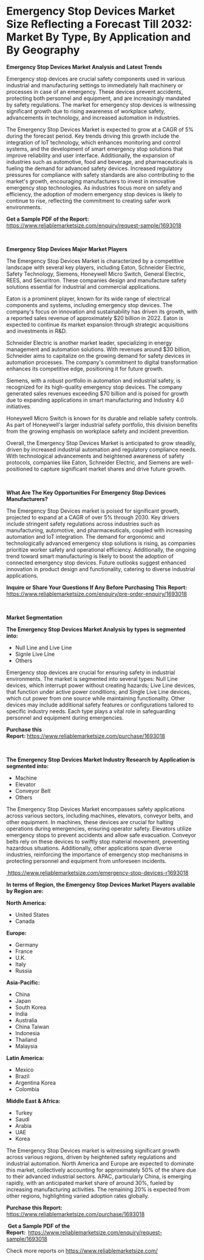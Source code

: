 <p><h1>Emergency Stop Devices Market Size Reflecting a Forecast Till 2032: Market By Type, By Application and By Geography</h1></p><p><strong>Emergency Stop Devices Market Analysis and Latest Trends</strong></p>
<p><p>Emergency stop devices are crucial safety components used in various industrial and manufacturing settings to immediately halt machinery or processes in case of an emergency. These devices prevent accidents, protecting both personnel and equipment, and are increasingly mandated by safety regulations. The market for emergency stop devices is witnessing significant growth due to rising awareness of workplace safety, advancements in technology, and increased automation in industries.</p><p>The Emergency Stop Devices Market is expected to grow at a CAGR of 5% during the forecast period. Key trends driving this growth include the integration of IoT technology, which enhances monitoring and control systems, and the development of smart emergency stop solutions that improve reliability and user interface. Additionally, the expansion of industries such as automotive, food and beverage, and pharmaceuticals is fueling the demand for advanced safety devices. Increased regulatory pressures for compliance with safety standards are also contributing to the market's growth, encouraging manufacturers to invest in innovative emergency stop technologies. As industries focus more on safety and efficiency, the adoption of modern emergency stop devices is likely to continue to rise, reflecting the commitment to creating safer work environments.</p></p>
<p><strong>Get a Sample PDF of the Report:&nbsp;</strong> <a href="https://www.reliablemarketsize.com/enquiry/request-sample/1693018?utm_campaign=2565&utm_medium=2&utm_source=Github&utm_content=ia&utm_term=10042025&utm_id=emergency-stop-devices">https://www.reliablemarketsize.com/enquiry/request-sample/1693018</a></p>
<p>&nbsp;</p>
<p><strong>Emergency Stop Devices Major Market Players</strong></p>
<p><p>The Emergency Stop Devices Market is characterized by a competitive landscape with several key players, including Eaton, Schneider Electric, Safety Technology, Siemens, Honeywell Micro Switch, General Electric, REES, and Securitron. These companies design and manufacture safety solutions essential for industrial and commercial applications.</p><p>Eaton is a prominent player, known for its wide range of electrical components and systems, including emergency stop devices. The company's focus on innovation and sustainability has driven its growth, with a reported sales revenue of approximately $20 billion in 2022. Eaton is expected to continue its market expansion through strategic acquisitions and investments in R&D.</p><p>Schneider Electric is another market leader, specializing in energy management and automation solutions. With revenues around $30 billion, Schneider aims to capitalize on the growing demand for safety devices in automation processes. The company's commitment to digital transformation enhances its competitive edge, positioning it for future growth.</p><p>Siemens, with a robust portfolio in automation and industrial safety, is recognized for its high-quality emergency stop devices. The company generated sales revenues exceeding $70 billion and is poised for growth due to expanding applications in smart manufacturing and Industry 4.0 initiatives.</p><p>Honeywell Micro Switch is known for its durable and reliable safety controls. As part of Honeywell's larger industrial safety portfolio, this division benefits from the growing emphasis on workplace safety and incident prevention.</p><p>Overall, the Emergency Stop Devices Market is anticipated to grow steadily, driven by increased industrial automation and regulatory compliance needs. With technological advancements and heightened awareness of safety protocols, companies like Eaton, Schneider Electric, and Siemens are well-positioned to capture significant market shares and drive future growth.</p></p>
<p>&nbsp;</p>
<p><strong>What Are The Key Opportunities For Emergency Stop Devices Manufacturers?</strong></p>
<p><p>The Emergency Stop Devices market is poised for significant growth, projected to expand at a CAGR of over 5% through 2030. Key drivers include stringent safety regulations across industries such as manufacturing, automotive, and pharmaceuticals, coupled with increasing automation and IoT integration. The demand for ergonomic and technologically advanced emergency stop solutions is rising, as companies prioritize worker safety and operational efficiency. Additionally, the ongoing trend toward smart manufacturing is likely to boost the adoption of connected emergency stop devices. Future outlooks suggest enhanced innovation in product design and functionality, catering to diverse industrial applications.</p></p>
<p><strong>Inquire or Share Your Questions If Any Before Purchasing This Report:</strong> <a href="https://www.reliablemarketsize.com/enquiry/pre-order-enquiry/1693018?utm_campaign=2565&utm_medium=2&utm_source=Github&utm_content=ia&utm_term=10042025&utm_id=emergency-stop-devices">https://www.reliablemarketsize.com/enquiry/pre-order-enquiry/1693018</a></p>
<p>&nbsp;</p>
<p><strong>Market Segmentation</strong></p>
<p><strong>The Emergency Stop Devices Market Analysis by types is segmented into:</strong></p>
<p><ul><li>Null Line and Live Line</li><li>Signle Live Line</li><li>Others</li></ul></p>
<p><p>Emergency stop devices are crucial for ensuring safety in industrial environments. The market is segmented into several types: Null Line devices, which interrupt power without creating hazards; Live Line devices, that function under active power conditions; and Single Live Line devices, which cut power from one source while maintaining functionality. Other devices may include additional safety features or configurations tailored to specific industry needs. Each type plays a vital role in safeguarding personnel and equipment during emergencies.</p></p>
<p><strong>Purchase this Report:&nbsp;</strong><a href="https://www.reliablemarketsize.com/purchase/1693018?utm_campaign=2565&utm_medium=2&utm_source=Github&utm_content=ia&utm_term=10042025&utm_id=emergency-stop-devices">https://www.reliablemarketsize.com/purchase/1693018</a></p>
<p>&nbsp;</p>
<p><strong>The Emergency Stop Devices Market Industry Research by Application is segmented into:</strong></p>
<p><ul><li>Machine</li><li>Elevator</li><li>Conveyor Belt</li><li>Others</li></ul></p>
<p><p>The Emergency Stop Devices Market encompasses safety applications across various sectors, including machines, elevators, conveyor belts, and other equipment. In machines, these devices are crucial for halting operations during emergencies, ensuring operator safety. Elevators utilize emergency stops to prevent accidents and allow safe evacuation. Conveyor belts rely on these devices to swiftly stop material movement, preventing hazardous situations. Additionally, other applications span diverse industries, reinforcing the importance of emergency stop mechanisms in protecting personnel and equipment from unforeseen incidents.</p></p>
<p><a href="https://www.reliablemarketsize.com/emergency-stop-devices-r1693018?utm_campaign=2565&utm_medium=2&utm_source=Github&utm_content=ia&utm_term=10042025&utm_id=emergency-stop-devices">&nbsp;https://www.reliablemarketsize.com/emergency-stop-devices-r1693018</a></p>
<p><strong>In terms of Region, the Emergency Stop Devices Market Players available by Region are:</strong></p>
<p>
    <p> <strong> North America: </strong>
        <ul>
            <li>United States</li>
            <li>Canada</li>
        </ul>
        </p> 
    <p> <strong> Europe: </strong>
        <ul>
            <li>Germany</li>
            <li>France</li>
            <li>U.K.</li>
            <li>Italy</li>
            <li>Russia</li>
        </ul>
        </p> 
    <p> <strong> Asia-Pacific: </strong>
        <ul>
            <li>China</li>
            <li>Japan</li>
            <li>South Korea</li>
            <li>India</li>
            <li>Australia</li>
            <li>China Taiwan</li>
            <li>Indonesia</li>
            <li>Thailand</li>
            <li>Malaysia</li>
        </ul>
        </p> 
    <p> <strong> Latin America: </strong>
        <ul>
            <li>Mexico</li>
            <li>Brazil</li>
            <li>Argentina Korea</li>
            <li>Colombia</li>
        </ul>
        </p> 
    <p> <strong> Middle East & Africa: </strong>
        <ul>
            <li>Turkey</li>
            <li>Saudi</li>
            <li>Arabia</li>
            <li>UAE</li>
            <li>Korea</li>
        </ul>
    </p>
    </p>
<p><p>The Emergency Stop Devices market is witnessing significant growth across various regions, driven by heightened safety regulations and industrial automation. North America and Europe are expected to dominate this market, collectively accounting for approximately 50% of the share due to their advanced industrial sectors. APAC, particularly China, is emerging rapidly, with an anticipated market share of around 30%, fueled by increasing manufacturing activities. The remaining 20% is expected from other regions, highlighting varied adoption rates globally.</p></p>
<p><strong>Purchase this Report: </strong><a href="https://www.reliablemarketsize.com/purchase/1693018?utm_campaign=2565&utm_medium=2&utm_source=Github&utm_content=ia&utm_term=10042025&utm_id=emergency-stop-devices">https://www.reliablemarketsize.com/purchase/1693018</a></p>
<p>&nbsp;<strong>Get a Sample PDF of the Report:&nbsp;&nbsp;</strong><a href="https://www.reliablemarketsize.com/enquiry/request-sample/1693018?utm_campaign=2565&utm_medium=2&utm_source=Github&utm_content=ia&utm_term=10042025&utm_id=emergency-stop-devices">https://www.reliablemarketsize.com/enquiry/request-sample/1693018</a></p>
<p><strong></strong></p>
<p>Check more reports on <a href="https://www.reliablemarketsize.com/?utm_campaign=2565&utm_medium=2&utm_source=Github&utm_content=ia&utm_term=10042025&utm_id=emergency-stop-devices">https://www.reliablemarketsize.com/</a></p>